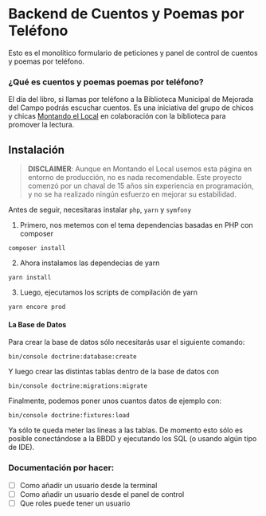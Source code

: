 # Backend de Cuentos y Poemas por Teléfono

Esto es el monolítico formulario de peticiones y panel de control de cuentos y
poemas por teléfono.

### ¿Qué es cuentos y poemas poemas por teléfono?
El día del libro, si llamas por teléfono a la Biblioteca Municipal de Mejorada del Campo podrás escuchar cuentos. Es una iniciativa del grupo de chicos y chicas [Montando el Local](https://montandoellocal.com/acerca-de/) en colaboración con la biblioteca para promover la lectura.

## Instalación

> **DISCLAIMER**: Aunque en Montando el Local usemos esta página en entorno de producción,
> no es nada recomendable. Este proyecto comenzó por un chaval de 15 años sin experiencia
> en programación, y no se ha realizado ningún esfuerzo en mejorar su estabilidad.

Antes de seguir, necesitaras instalar `php`, `yarn` y `symfony`

1. Primero, nos metemos con el tema dependencias basadas en PHP con composer
```
composer install
```

2. Ahora instalamos las dependecias de yarn
```
yarn install
```

3. Luego, ejecutamos los scripts de compilación de yarn
```
yarn encore prod
```

#### La Base de Datos

Para crear la base de datos sólo necesitarás usar el siguiente comando:

```
bin/console doctrine:database:create
```

Y luego crear las distintas tablas dentro de la base de datos con

```
bin/console doctrine:migrations:migrate
```

Finalmente, podemos poner unos cuantos datos de ejemplo con:
```
bin/console doctrine:fixtures:load
```

Ya sólo te queda meter las líneas a las tablas. De momento esto sólo es posible
conectándose a la BBDD y ejecutando los SQL (o usando algún tipo de IDE).

### Documentación por hacer:
- [ ] Como añadir un usuario desde la terminal
- [ ] Como añadir un usuario desde el panel de control
- [ ] Que roles puede tener un usuario